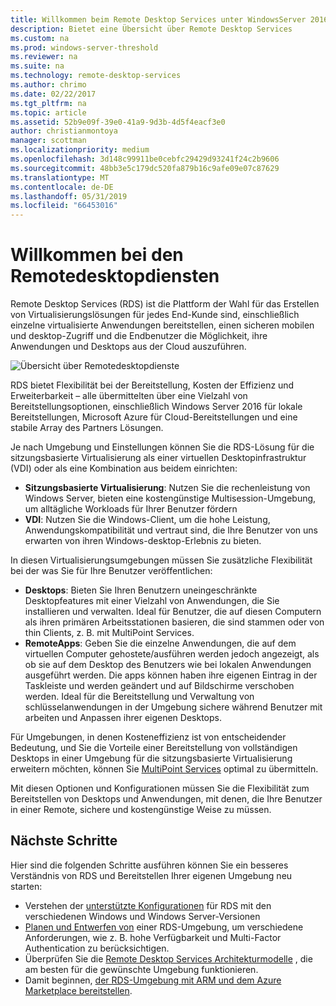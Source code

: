 ```yaml
---
title: Willkommen beim Remote Desktop Services unter WindowsServer 2016
description: Bietet eine Übersicht über Remote Desktop Services
ms.custom: na
ms.prod: windows-server-threshold
ms.reviewer: na
ms.suite: na
ms.technology: remote-desktop-services
ms.author: chrimo
ms.date: 02/22/2017
ms.tgt_pltfrm: na
ms.topic: article
ms.assetid: 52b9e09f-39e0-41a9-9d3b-4d5f4eacf3e0
author: christianmontoya
manager: scottman
ms.localizationpriority: medium
ms.openlocfilehash: 3d148c99911be0cebfc29429d93241f24c2b9606
ms.sourcegitcommit: 48bb3e5c179dc520fa879b16c9afe09e07c87629
ms.translationtype: MT
ms.contentlocale: de-DE
ms.lasthandoff: 05/31/2019
ms.locfileid: "66453016"
---
```

# <a name="welcome-to-remote-desktop-services"></a>Willkommen bei den Remotedesktopdiensten 

Remote Desktop Services (RDS) ist die Plattform der Wahl für das Erstellen von Virtualisierungslösungen für jedes End-Kunde sind, einschließlich einzelne virtualisierte Anwendungen bereitstellen, einen sicheren mobilen und desktop-Zugriff und die Endbenutzer die Möglichkeit, ihre Anwendungen und Desktops aus der Cloud auszuführen.

![Übersicht über Remotedesktopdienste](./media/rds-overview.png)

RDS bietet Flexibilität bei der Bereitstellung, Kosten der Effizienz und Erweiterbarkeit – alle übermittelten über eine Vielzahl von Bereitstellungsoptionen, einschließlich Windows Server 2016 für lokale Bereitstellungen, Microsoft Azure für Cloud-Bereitstellungen und eine stabile Array des Partners Lösungen.

Je nach Umgebung und Einstellungen können Sie die RDS-Lösung für die sitzungsbasierte Virtualisierung als einer virtuellen Desktopinfrastruktur (VDI) oder als eine Kombination aus beidem einrichten:

- **Sitzungsbasierte Virtualisierung**: Nutzen Sie die rechenleistung von Windows Server, bieten eine kostengünstige Multisession-Umgebung, um alltägliche Workloads für Ihrer Benutzer fördern
- **VDI**: Nutzen Sie die Windows-Client, um die hohe Leistung, Anwendungskompatibilität und vertraut sind, die Ihre Benutzer von uns erwarten von ihren Windows-desktop-Erlebnis zu bieten.

In diesen Virtualisierungsumgebungen müssen Sie zusätzliche Flexibilität bei der was Sie für Ihre Benutzer veröffentlichen:

- **Desktops**: Bieten Sie Ihren Benutzern uneingeschränkte Desktopfeatures mit einer Vielzahl von Anwendungen, die Sie installieren und verwalten. Ideal für Benutzer, die auf diesen Computern als ihren primären Arbeitsstationen basieren, die sind stammen oder von thin Clients, z. B. mit MultiPoint Services.
- **RemoteApps**: Geben Sie die einzelne Anwendungen, die auf dem virtuellen Computer gehostete/ausführen werden jedoch angezeigt, als ob sie auf dem Desktop des Benutzers wie bei lokalen Anwendungen ausgeführt werden. Die apps können haben ihre eigenen Eintrag in der Taskleiste und werden geändert und auf Bildschirme verschoben werden. Ideal für die Bereitstellung und Verwaltung von schlüsselanwendungen in der Umgebung sichere während Benutzer mit arbeiten und Anpassen ihrer eigenen Desktops.

Für Umgebungen, in denen Kosteneffizienz ist von entscheidender Bedeutung, und Sie die Vorteile einer Bereitstellung von vollständigen Desktops in einer Umgebung für die sitzungsbasierte Virtualisierung erweitern möchten, können Sie [MultiPoint Services](../multipoint-services/multipoint-services.md) optimal zu übermitteln. 

Mit diesen Optionen und Konfigurationen müssen Sie die Flexibilität zum Bereitstellen von Desktops und Anwendungen, mit denen, die Ihre Benutzer in einer Remote, sichere und kostengünstige Weise zu müssen.

## <a name="next-steps"></a>Nächste Schritte

Hier sind die folgenden Schritte ausführen können Sie ein besseres Verständnis von RDS und Bereitstellen Ihrer eigenen Umgebung neu starten:
-   Verstehen der [unterstützte Konfigurationen](rds-supported-config.md) für RDS mit den verschiedenen Windows und Windows Server-Versionen
-   [Planen und Entwerfen von](rds-plan-and-design.md) einer RDS-Umgebung, um verschiedene Anforderungen, wie z. B. hohe Verfügbarkeit und Multi-Factor Authentication zu berücksichtigen.
-   Überprüfen Sie die [Remote Desktop Services Architekturmodelle](desktop-hosting-logical-architecture.md) , die am besten für die gewünschte Umgebung funktionieren.
-   Damit beginnen, [der RDS-Umgebung mit ARM und dem Azure Marketplace bereitstellen](rds-in-azure.md).
